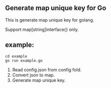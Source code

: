 Generate map unique key for Go
-------------------------

This is generate map unique key for golang.

Support map[string]interface{} only.



## example:


```
cd example
go run example.go
```
1. Read config.json from config fold.
2. Convert json to map.
3. Generate map unique key.

